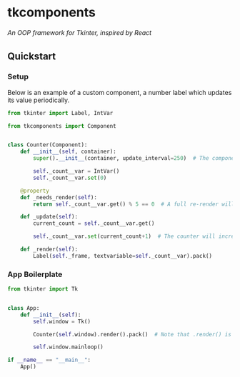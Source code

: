 # tkcomponents

###### An OOP framework for Tkinter, inspired by React

## Quickstart

### Setup

Below is an example of a custom component, a number label which updates its value periodically.

```python
from tkinter import Label, IntVar

from tkcomponents import Component


class Counter(Component):
    def __init__(self, container):
        super().__init__(container, update_interval=250)  # The component will update 4 times per second

        self._count__var = IntVar()
        self._count__var.set(0)

    @property
    def _needs_render(self):
        return self._count__var.get() % 5 == 0  # A full re-render will trigger on multiples of 5

    def _update(self):
        current_count = self._count__var.get()

        self._count__var.set(current_count+1)  # The counter will increase by 1 each update, a total of +4 per second

    def _render(self):
        Label(self._frame, textvariable=self._count__var).pack()
```

### App Boilerplate
```python
from tkinter import Tk


class App:
    def __init__(self):
        self.window = Tk()

        Counter(self.window).render().pack()  # Note that .render() is called from outside the component, not ._render()

        self.window.mainloop()

if __name__ == "__main__":
    App()
```
